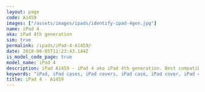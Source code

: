 ```yaml
---
layout: page
code: A1459
images: ["/assets/images/ipads/identify-ipad-4gen.jpg"]
name: iPad 4
aka: iPad 4th generation
sim: true
permalink: /ipads/iPad-4-A1459/
date: 2018-06-05T11:23:43.144Z
is_model_code_page: true
model_name: iPad 4
description: iPad A1459 - iPad 4 aka iPad 4th generation. Best compatible iPad cases for A1459
keywords: "iPad, iPad cases, iPad covers, iPad case, iPad cover, iPad 4, iPad 4 case, A1459 case, A1459 cover, A1459, iPad 4th generation"
title: iPad 4 - A1459
---
```

